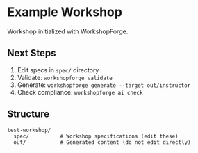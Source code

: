 # Example Workshop

Workshop initialized with WorkshopForge.

## Next Steps

1. Edit specs in `spec/` directory
2. Validate: `workshopforge validate`
3. Generate: `workshopforge generate --target out/instructor`
4. Check compliance: `workshopforge ai check`

## Structure

```
test-workshop/
  spec/          # Workshop specifications (edit these)
  out/           # Generated content (do not edit directly)
```
